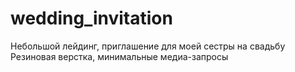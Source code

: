 # wedding_invitation<br>
Небольшой лейдинг, приглашение для моей сестры на свадьбу<br>
Резиновая верстка, минимальные медиа-запросы
